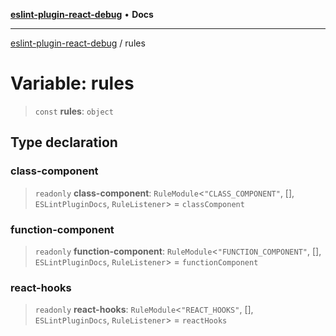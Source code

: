 [**eslint-plugin-react-debug**](../README.md) • **Docs**

***

[eslint-plugin-react-debug](../README.md) / rules

# Variable: rules

> `const` **rules**: `object`

## Type declaration

### class-component

> `readonly` **class-component**: `RuleModule`\<`"CLASS_COMPONENT"`, [], `ESLintPluginDocs`, `RuleListener`\> = `classComponent`

### function-component

> `readonly` **function-component**: `RuleModule`\<`"FUNCTION_COMPONENT"`, [], `ESLintPluginDocs`, `RuleListener`\> = `functionComponent`

### react-hooks

> `readonly` **react-hooks**: `RuleModule`\<`"REACT_HOOKS"`, [], `ESLintPluginDocs`, `RuleListener`\> = `reactHooks`
